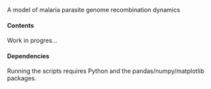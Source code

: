 A model of malaria parasite genome recombination dynamics

#### Contents

Work in progres...

#### Dependencies

Running the scripts requires Python and the pandas/numpy/matplotlib packages.
